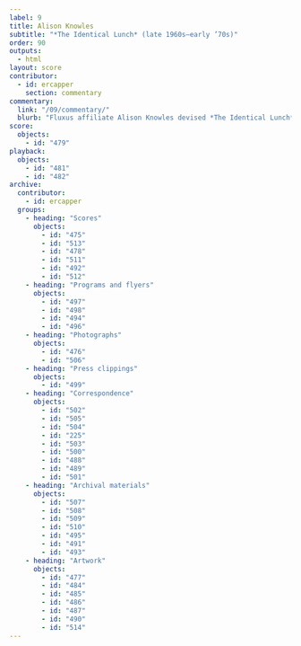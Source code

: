```yaml
---
label: 9
title: Alison Knowles
subtitle: "*The Identical Lunch* (late 1960s–early ’70s)"
order: 90
outputs: 
  - html
layout: score
contributor:
  - id: ercapper
    section: commentary
commentary:
  link: "/09/commentary/"
  blurb: "Fluxus affiliate Alison Knowles devised *The Identical Lunch* as a combination of instructions and documentations of a simple lunch that she habitually ordered from a local diner near her studio in Manhattan. *Identical Lunch* is iterative and communal, existing across a number of formats and media—from the list of ingredients spoken and written to the food items ordered and the many social interactions instigated throughout. Though many experimental notations were crafted prior to performance, *Identical Lunch* emerged retrospectively, designating as “art” an ordinary event that Knowles and her friends performed repeatedly from the late 1960s onward."
score:
  objects:
    - id: "479"
playback:
  objects:
    - id: "481"
    - id: "482"
archive: 
  contributor:
    - id: ercapper
  groups:
    - heading: "Scores"
      objects:
        - id: "475"
        - id: "513"
        - id: "478"
        - id: "511"
        - id: "492"
        - id: "512"
    - heading: "Programs and flyers"
      objects:
        - id: "497"
        - id: "498"
        - id: "494"
        - id: "496"
    - heading: "Photographs"
      objects:
        - id: "476"
        - id: "506"
    - heading: "Press clippings"
      objects:
        - id: "499"
    - heading: "Correspondence"
      objects:
        - id: "502"
        - id: "505"
        - id: "504"
        - id: "225"
        - id: "503"
        - id: "500"
        - id: "488"
        - id: "489"
        - id: "501"
    - heading: "Archival materials"
      objects:
        - id: "507"
        - id: "508"
        - id: "509"
        - id: "510"
        - id: "495"
        - id: "491"
        - id: "493"
    - heading: "Artwork"
      objects:
        - id: "477"
        - id: "484"
        - id: "485"
        - id: "486"
        - id: "487"
        - id: "490"
        - id: "514"
---
```

